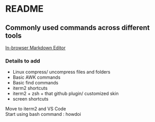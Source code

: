 # README

## Commonly used commands across different tools

[In-browser Markdown Editor](https://stackedit.io/)

### Details to add

* Linux compress/ uncompress files and folders
* Basic AWK commands
* Basic find commands
* iterm2 shortcuts
* iterm2 + zsh + that github plugin/ customized skin
* screen shortcuts

Move to iterm2 and VS Code\
Start using bash command : howdoi
